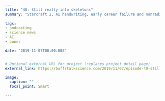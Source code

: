 ```yaml
---
title: "40: Still really into skeletons"
summary: "Starcraft 2, AI handwriting, early career failure and nonradioactive metals."
  
tags:
- podcasting
- science news
- AI
- bones

date: "2019-11-07T00:00:00Z"


# Optional external URL for project (replaces project detail page).
external_link: https://buffstalkscience.com/2019/11/07/episode-40-still-really-into-skeletons/

image:
  caption: ""
  focal_point: Smart

---
```

